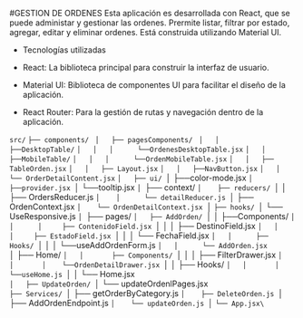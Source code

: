 #GESTION DE ORDENES 
Esta aplicación es desarrollada con React, que se puede administar y gestionar las ordenes.
Prermite listar, filtrar por estado, agregar, editar y eliminar ordenes. Está construida utilizando Material UI.


* Tecnologías utilizadas

- React: La biblioteca principal para construir la interfaz de usuario.

- Material UI: Biblioteca de componentes UI para facilitar el diseño de la aplicación.

- React Router: Para la gestión de rutas y navegación dentro de la aplicación.




``src/``
``├── components/ ``
``│   ├── pagesComponents/ ``
``│   │   ├──DesktopTable/``
``│   │   │      └──OrdenesDesktopTable.jsx``
``│   │   ├──MobileTable/``
``│   │   │      └──OrdenMobileTable.jsx``
``│   │   ├── TableOrden.jsx``
``│   │   ├── Layout.jsx``
``│   │   ├──NavButton.jsx``
``│   │   └── OrderDetailContent.jsx``
``│   ├── ui/
``│        ├──color-mode.jsx
``│        ├──provider.jsx
``│        └──tooltip.jsx
``│
``├── context/
``│    ├── reducers/
``│    │      ├── OrdersReducer.js
``│    │      └── detailReducer.js
``│    ├── OrdenContext.jsx
``│    └── OrdenDetailContext.jsx
``│
``├── hooks/
``│   └── UseResponsive.js
``│
``├── pages/
``│   ├── AddOrden/
``│   │      ├──Components/
``│   │      │     ├── ContenidoField.jsx
``│   │      │     ├── DestinoField.jsx
``│   │      │     ├── EstadoField.jsx
``│   │      │     └── FechaField.jsx
``│   │      ├── Hooks/
``│   │      │     └──useAddOrdenForm.js
``│   │      └── AddOrden.jsx     
``│   ├── Home/
``│   │       ├── Components/
``│   │       │    ├── FilterDrawer.jsx
``│   │       │    └──OrdenDetailDrawer.jsx
``│   │       ├── Hooks/
``│   │       │     └──useHome.js
``│   │       └── Home.jsx   
``│   ├── UpdateOrden/
``│             └── updateOrdenlPages.jsx  
``├── Services/
``│    ├── getOrderByCategory.js
``│    ├── DeleteOrden.js
``│    ├── AddOrdenEndpoint.js
``│    └── updateOrden.js
``│
``└── App.jsx\
``
